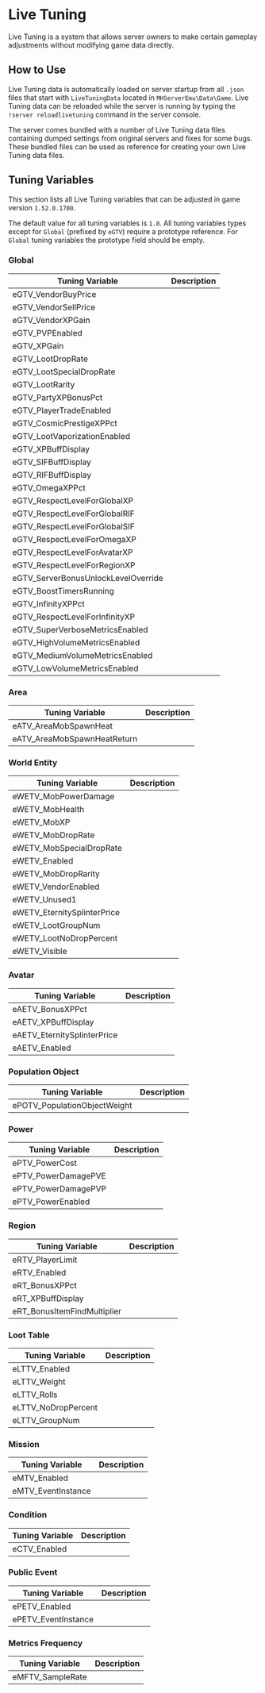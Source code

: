 # Live Tuning

Live Tuning is a system that allows server owners to make certain gameplay adjustments without modifying game data directly.

## How to Use

Live Tuning data is automatically loaded on server startup from all `.json` files that start with `LiveTuningData` located in `MHServerEmu\Data\Game`. Live Tuning data can be reloaded while the server is running by typing the `!server reloadlivetuning` command in the server console.

The server comes bundled with a number of Live Tuning data files containing dumped settings from original servers and fixes for some bugs. These bundled files can be used as reference for creating your own Live Tuning data files.

## Tuning Variables

This section lists all Live Tuning variables that can be adjusted in game version `1.52.0.1700`.

The default value for all tuning variables is `1.0`. All tuning variables types except for `Global` (prefixed by `eGTV`) require a prototype reference. For `Global` tuning variables the prototype field should be empty.

### Global

| Tuning Variable                     | Description |
| ----------------------------------- | ----------- |
| eGTV_VendorBuyPrice                 |             |
| eGTV_VendorSellPrice                |             |
| eGTV_VendorXPGain                   |             |
| eGTV_PVPEnabled                     |             |
| eGTV_XPGain                         |             |
| eGTV_LootDropRate                   |             |
| eGTV_LootSpecialDropRate            |             |
| eGTV_LootRarity                     |             |
| eGTV_PartyXPBonusPct                |             |
| eGTV_PlayerTradeEnabled             |             |
| eGTV_CosmicPrestigeXPPct            |             |
| eGTV_LootVaporizationEnabled        |             |
| eGTV_XPBuffDisplay                  |             |
| eGTV_SIFBuffDisplay                 |             |
| eGTV_RIFBuffDisplay                 |             |
| eGTV_OmegaXPPct                     |             |
| eGTV_RespectLevelForGlobalXP        |             |
| eGTV_RespectLevelForGlobalRIF       |             |
| eGTV_RespectLevelForGlobalSIF       |             |
| eGTV_RespectLevelForOmegaXP         |             |
| eGTV_RespectLevelForAvatarXP        |             |
| eGTV_RespectLevelForRegionXP        |             |
| eGTV_ServerBonusUnlockLevelOverride |             |
| eGTV_BoostTimersRunning             |             |
| eGTV_InfinityXPPct                  |             |
| eGTV_RespectLevelForInfinityXP      |             |
| eGTV_SuperVerboseMetricsEnabled     |             |
| eGTV_HighVolumeMetricsEnabled       |             |
| eGTV_MediumVolumeMetricsEnabled     |             |
| eGTV_LowVolumeMetricsEnabled        |             |

### Area

| Tuning Variable             | Description |
| --------------------------- | ----------- |
| eATV_AreaMobSpawnHeat       |             |
| eATV_AreaMobSpawnHeatReturn |             |

### World Entity

| Tuning Variable             | Description |
| --------------------------- | ----------- |
| eWETV_MobPowerDamage        |             |
| eWETV_MobHealth             |             |
| eWETV_MobXP                 |             |
| eWETV_MobDropRate           |             |
| eWETV_MobSpecialDropRate    |             |
| eWETV_Enabled               |             |
| eWETV_MobDropRarity         |             |
| eWETV_VendorEnabled         |             |
| eWETV_Unused1               |             |
| eWETV_EternitySplinterPrice |             |
| eWETV_LootGroupNum          |             |
| eWETV_LootNoDropPercent     |             |
| eWETV_Visible               |             |

### Avatar

| Tuning Variable             | Description |
| --------------------------- | ----------- |
| eAETV_BonusXPPct            |             |
| eAETV_XPBuffDisplay         |             |
| eAETV_EternitySplinterPrice |             |
| eAETV_Enabled               |             |

### Population Object

| Tuning Variable              | Description |
| ---------------------------- | ----------- |
| ePOTV_PopulationObjectWeight |             |

### Power

| Tuning Variable     | Description |
| ------------------- | ----------- |
| ePTV_PowerCost      |             |
| ePTV_PowerDamagePVE |             |
| ePTV_PowerDamagePVP |             |
| ePTV_PowerEnabled   |             |

### Region

| Tuning Variable             | Description |
| --------------------------- | ----------- |
| eRTV_PlayerLimit            |             |
| eRTV_Enabled                |             |
| eRT_BonusXPPct              |             |
| eRT_XPBuffDisplay           |             |
| eRT_BonusItemFindMultiplier |             |

### Loot Table

| Tuning Variable     | Description |
| ------------------- | ----------- |
| eLTTV_Enabled       |             |
| eLTTV_Weight        |             |
| eLTTV_Rolls         |             |
| eLTTV_NoDropPercent |             |
| eLTTV_GroupNum      |             |

### Mission

| Tuning Variable    | Description |
| ------------------ | ----------- |
| eMTV_Enabled       |             |
| eMTV_EventInstance |             |

### Condition

| Tuning Variable | Description |
| --------------- | ----------- |
| eCTV_Enabled    |             |

### Public Event

| Tuning Variable     | Description |
| ------------------- | ----------- |
| ePETV_Enabled       |             |
| ePETV_EventInstance |             |

### Metrics Frequency

| Tuning Variable  | Description |
| ---------------- | ----------- |
| eMFTV_SampleRate |             |